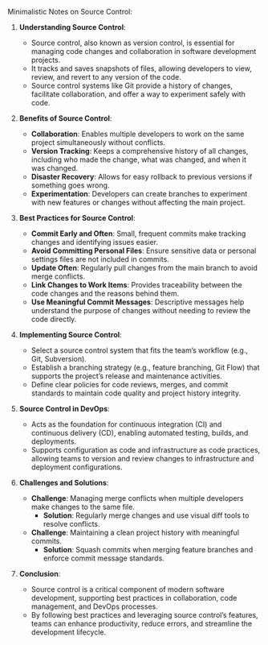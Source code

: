 Minimalistic Notes on Source Control:

1. **Understanding Source Control**:
   - Source control, also known as version control, is essential for managing code changes and collaboration in software development projects.
   - It tracks and saves snapshots of files, allowing developers to view, review, and revert to any version of the code.
   - Source control systems like Git provide a history of changes, facilitate collaboration, and offer a way to experiment safely with code.

2. **Benefits of Source Control**:
   - **Collaboration**: Enables multiple developers to work on the same project simultaneously without conflicts.
   - **Version Tracking**: Keeps a comprehensive history of all changes, including who made the change, what was changed, and when it was changed.
   - **Disaster Recovery**: Allows for easy rollback to previous versions if something goes wrong.
   - **Experimentation**: Developers can create branches to experiment with new features or changes without affecting the main project.

3. **Best Practices for Source Control**:
   - **Commit Early and Often**: Small, frequent commits make tracking changes and identifying issues easier.
   - **Avoid Committing Personal Files**: Ensure sensitive data or personal settings files are not included in commits.
   - **Update Often**: Regularly pull changes from the main branch to avoid merge conflicts.
   - **Link Changes to Work Items**: Provides traceability between the code changes and the reasons behind them.
   - **Use Meaningful Commit Messages**: Descriptive messages help understand the purpose of changes without needing to review the code directly.

4. **Implementing Source Control**:
   - Select a source control system that fits the team’s workflow (e.g., Git, Subversion).
   - Establish a branching strategy (e.g., feature branching, Git Flow) that supports the project’s release and maintenance activities.
   - Define clear policies for code reviews, merges, and commit standards to maintain code quality and project history integrity.

5. **Source Control in DevOps**:
   - Acts as the foundation for continuous integration (CI) and continuous delivery (CD), enabling automated testing, builds, and deployments.
   - Supports configuration as code and infrastructure as code practices, allowing teams to version and review changes to infrastructure and deployment configurations.

6. **Challenges and Solutions**:
   - **Challenge**: Managing merge conflicts when multiple developers make changes to the same file.
     - **Solution**: Regularly merge changes and use visual diff tools to resolve conflicts.
   - **Challenge**: Maintaining a clean project history with meaningful commits.
     - **Solution**: Squash commits when merging feature branches and enforce commit message standards.

7. **Conclusion**:
   - Source control is a critical component of modern software development, supporting best practices in collaboration, code management, and DevOps processes.
   - By following best practices and leveraging source control’s features, teams can enhance productivity, reduce errors, and streamline the development lifecycle.